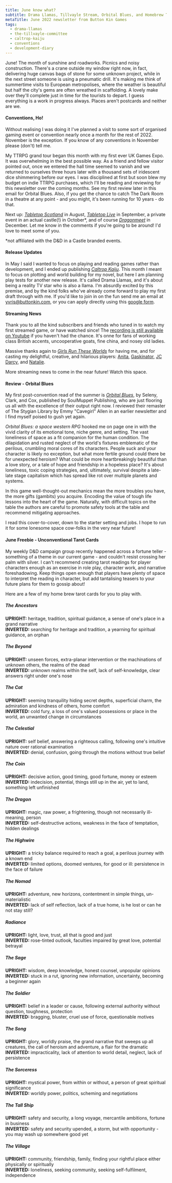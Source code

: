```yaml
---
title: June know what?
subtitle: Drama Llamas, Tillvayle Stream, Orbital Blues, and Homebrew Tarot Cards
metaTitle: June 2022 newsletter from Button Kin Games
tags:
  - drama-llamas
  - the-tillvayle-committee
  - caltrop-kaiju
  - conventions
  - development-diary
---
```


<p>
    June! The month of sunshine and roadworks. Picnics and noisy construction. There's a crane outside my window right now, in fact, delivering huge canvas bags of stone for some unknown project, while in the next street someone is using a pneumatic drill. It's making me think of summertime visits to European metropolises, where the weather is beautiful but half the city's gems are often wreathed in scaffolding. A lovely make over they'll complete just in time for the tourists to depart. I guess everything is a work in progress always. Places aren't postcards and neither are we.
</p>
<h4>Conventions, Ho!</h4>
<p>
    Without realising I was doing it I've planned a visit to some sort of organised gaming event or convention nearly once a month for the rest of 2022. November is the exception. If you know of any conventions in November please (don't) tell me.
</p><p>
    My TTRPG grand tour began this month with my first ever UK Games Expo. It was overwhelming in the best possible way. As a friend and fellow visitor pointed out, once we entered the hall time seemed to vanish and we returned to ourselves three hours later with a thousand sets of iridescent dice shimmering before our eyes. I was disciplined at first but soon blew my budget on indie TTRPG purchases, which I'll be reading and reviewing for this newsletter over the coming months. See my first review later in this email for Orbital Blues. Also, if you get the chance to catch The Dark Room in a theatre at any point - and you might, it's been running for 10 years - do that.
</p><p>
    Next up: <i><a target="_blank" href="https://tabletopscotland.co.uk/">Tabletop Scotland</a></i> in August, <i><a target="_blank" href="https://www.tabletopgaming.co.uk/information/tabletop-gaming-live">Tabletop Live</a></i> in September, a private event in an actual castle(!) in October*, and of course <i><a target="_blank" href="https://www.dragonmeet.co.uk/">Dragonmeet</a></i> in December. Let me know in the comments if you're going to be around! I'd love to meet some of you.
</p><p>
    *not affiliated with the D&D in a Castle branded events.
</p>
<h4>Release Updates</h4>
<p>
    In May I said I wanted to focus on playing and reading games rather than development, and I ended up publishing <a target="_blank" href="https://buttonkin.itch.io/caltrop-kaiju"><i>Caltrop Kaiju</i></a>. This month I meant to focus on plotting and world building for my novel, but here I am planning play tests for another new release. It's called Drama Llamas, and it's about being a reality TV star who is also a llama. I'm absurdly excited by this premise, and by the kind folks who've already come forward to play my first draft through with me. If you'd like to join in on the fun send me an email at <a href="mailto:yvris@buttonkin.com">yvris@buttonkin.com</a>, or you can apply directly using this <a target="_blank" href="https://docs.google.com/forms/d/1ewTuxPjcB-Py-EbUZWCWee8AEAgrTeKGebeDjeK1qQs/edit">google form</a>.
</p>
<h4>Streaming News</h4>
<p>
    Thank you to all the kind subscribers and friends who tuned in to watch my first streamed game, or have watched since! The <a href="https://www.youtube.com/watch?v=WNjlJOIvbAI" target="_blank">recording is still available on Youtube</a> if you haven't had the chance. It's onne for fans of working class British accents, uncooperative goats, fine china, and nosey old ladies.
</p><p>
    Massive thanks again to <i><a href="https://www.twitch.tv/girlsruntheseworlds" target="_blank">Girls Run These Worlds</a></i> for having me, and for casting my delightful, creative, and hilarious players: <a href="https://twitter.com/AnitaTheLesbian" target="_blank">Anita</a>, <a href="https://twitter.com/Gaskinator3000" target="_blank">Gaskinator</a>, <a href="https://twitter.com/JCDarcy_" target="_blank">JC Darcy</a>, and <a href="https://twitter.com/GhostCandle" target="_blank">Natalie</a>.
</p><p>
    More streaming news to come in the near future! Watch this space.
</p>
<h4>Review - Orbital Blues</h4>
<p>
    My first post-convention read of the summer is <i><a href="https://soulmuppet-store.co.uk/collections/orbital-blues" target="_blank">Orbital Blues</a></i>, by Seleny, Clark, and Cox, published by SoulMuppet Publishing, who are just flooring us all with the excellence of their output right now. I reviewed their remaster of The Stygian Library by Emmy "Cavegirl" Allen in an earlier newsletter and I find myself poised to gush yet again.
</p><p>
    <i>Orbital Blues: a space western RPG</i> hooked me on page one in with the vivid clarity of its emotional tone, niche genre, and setting. The vast loneliness of space as a fit companion for the human condition. The dilapidation and rusted neglect of the world's fixtures emblematic of the perilous, crumbling moral cores of its characters. People suck and your character is likely no exception, but what more fertile ground could there be for unexpected heroism? What could be more heartbreakingly beautiful than a love story, or a tale of hope and friendship in a hopeless place? It's about loneliness, toxic coping strategies, and, ultimately, survival despite a late-late stage capitalism which has spread like rot over multiple planets and systems.
</p><p>
    In this game well-thought-out mechanics mean the more troubles you have, the more gifts (gambits) you acquire. Encoding the value of tough life lessons into the heart of the game. Naturally, with difficult topics on the table the authors are careful to promote safety tools at the table and recommend mitigating approaches.
</p><p>
    I read this cover-to-cover, down to the starter setting and jobs. I hope to run it for some lonesome space cow-folks in the very near future!
</p>
<h4>June Freebie - Unconventional Tarot Cards</h4>
<p>
    My weekly D&D campaign group recently happened across a fortune teller - something of a theme in our current game - and couldn't resist crossing her palm with silver. I can't recommend creating tarot readings for player characters enough as an exercise in role play, character work, and narrative foreshadowing. Keep things open enough that players have plenty of space to interpret the reading in character, but add tantalising teasers to your future plans for them to gossip about!
</p><p>
    Here are a few of my home brew tarot cards for you to play with.
</p>
<h5>The Ancestors</h5>
<b>UPRIGHT:</b> heritage, tradition, spiritual guidance, a sense of one's place in a grand narrative<br>
<b>INVERTED:</b> searching for heritage and tradition, a yearning for spiritual guidance, an orphan

<h5>The Beyond</h5>
<b>UPRIGHT:</b> unseen forces, extra-planar intervention or the machinations of unknown others, the realms of the dead<br>
<b>INVERTED:</b> unknown realms within the self, lack of self-knowledge, clear answers right under one's nose

<h5>The Cat</h5>
<b>UPRIGHT:</b> seeming tranquility hiding secret depths, superficial charm, the admiration and kindness of others, home comfort<br>
<b>INVERTED:</b> cold fury, a loss of one's valued possessions or place in the world, an unwanted change in circumstances

<h5>The Celestial</h5>
<b>UPRIGHT:</b> self belief, answering a righteous calling, following one's intuitive nature over rational examination<br>
<b>INVERTED:</b> denial, confusion, going through the motions without true belief

<h5>The Coin</h5>
<b>UPRIGHT:</b> decisive action, good timing, good fortune, money or esteem<br>
<b>INVERTED:</b> indecision, potential, things still up in the air, yet to land, something left unfinished

<h5>The Dragon</h5>
<b>UPRIGHT:</b> magic, raw power, a frightening, though not necessarily ill-meaning, person<br>
<b>INVERTED:</b> self-destructive actions, weakness in the face of temptation, hidden dealings

<h5>The Highwire</h5>
<b>UPRIGHT:</b> a tricky balance required to reach a goal, a perilous journey with a known end<br>
<b>INVERTED:</b> limited options, doomed ventures, for good or ill: persistence in the face of failure

<h5>The Nomad</h5>
<b>UPRIGHT:</b> adventure, new horizons, contentment in simple things, un-materialistic<br>
<b>INVERTED:</b> lack of self reflection, lack of a true home, is he lost or can he not stay still?

<h5>Radiance</h5>
<b>UPRIGHT:</b> light, love, trust, all that is good and just<br>
<b>INVERTED:</b> rose-tinted outlook, faculties impaired by great love, potential betrayal

<h5>The Sage</h5>
<b>UPRIGHT:</b> wisdom, deep knowledge, honest counsel, unpopular opinions<br>
<b>INVERTED:</b> stuck in a rut, ignoring new information, uncertainty, becoming a beginner again

<h5>The Soldier</h5>
<b>UPRIGHT:</b> belief in a leader or cause, following external authority without question, toughness, protection<br>
<b>INVERTED:</b> bragging, bluster, cruel use of force, questionable motives

<h5>The Song</h5>
<b>UPRIGHT:</b> glory, worldly praise, the grand narrative that sweeps up all creatures, the call of heroism and adventure, a flair for the dramatic<br>
<b>INVERTED:</b> impracticality, lack of attention to world detail, neglect, lack of persistence

<h5>The Sorceress</h5>
<b>UPRIGHT:</b> mystical power, from within or without, a person of great spiritual significance<br>
<b>INVERTED:</b> worldly power, politics, scheming and negotiations

<h5>The Tall Ship</h5>
<b>UPRIGHT:</b> safety and security, a long voyage, mercantile ambitions, fortune in business<br>
<b>INVERTED:</b> safety and security upended, a storm, but with opportunity - you may wash up somewhere good yet

<h5>The Village</h5>
<b>UPRIGHT:</b> community, friendship, family, finding your rightful place either physically or spiritually<br>
<b>INVERTED:</b> loneliness, seeking community, seeking self-fulfilment, independence

